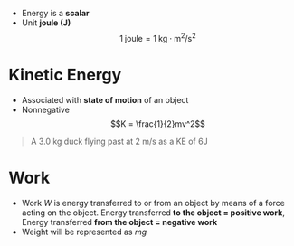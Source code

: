 - Energy is a **scalar**
- Unit **joule (J)**
$$1 \;\text{joule} = 1\;\text{kg} \cdot \text{m}^2 / \text{s}^2$$


# Kinetic Energy
- Associated with **state of motion** of an object
- Nonnegative
$$K = \frac{1}{2}mv^2$$
> A 3.0 kg duck flying past at 2 m/s as a KE of 6J

# Work
- Work $W$ is energy transferred to or from an object by means of a force acting on the object. Energy transferred **to the object = positive work**, Energy transferred **from the object = negative work**
- Weight will be represented as $mg$
